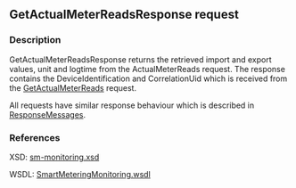 ## GetActualMeterReadsResponse request

### Description
GetActualMeterReadsResponse returns the retrieved import and export values, unit and logtime from the ActualMeterReads request. The response contains the DeviceIdentification and CorrelationUid which is received from the [GetActualMeterReads](GetActualMeterReads.md) request.

All requests have similar response behaviour which is described in [ResponseMessages](./ResponseMessages.md).

### References

XSD: [sm-monitoring.xsd](https://github.com/OSGP/Shared/blob/development/osgp-ws-smartmetering/src/main/resources/schemas/sm-monitoring/sm-monitoring.xsd)

WSDL: [SmartMeteringMonitoring.wsdl](https://github.com/OSGP/Shared/blob/development/osgp-ws-smartmetering/src/main/resources/SmartMeteringMonitoring.wsdl)
